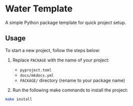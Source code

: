 # Water Template

A simple Python package template for quick project setup.

## Usage
To start a new project, follow the steps below:

1. Replace `PACKAGE` with the name of your project:
   - `pyproject.toml`
   - `docs/mkdocs.yml`
   - `PACKAGE/` directory (rename to your package name)

2. Run the following make commands to install the project:

```bash
make install
```
